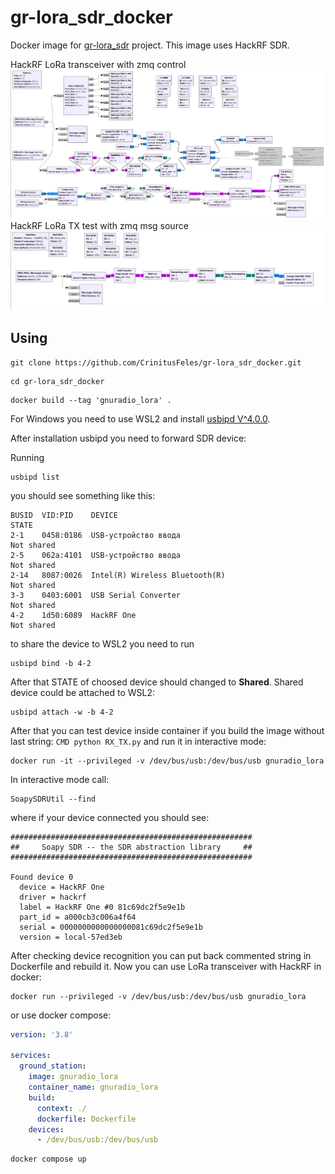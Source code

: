 # gr-lora_sdr_docker

Docker image for [gr-lora_sdr](https://github.com/tapparelj/gr-lora_sdr) project. This image uses HackRF SDR.

HackRF LoRa transceiver with zmq control
![flow graph](./assets/rx_tx_lora.png "RX/TX flow graph")
HackRF LoRa TX test with zmq msg source
![flow graph](./assets/tx_test.png "TX test flow graph")
## Using
```
git clone https://github.com/CrinitusFeles/gr-lora_sdr_docker.git
```
```
cd gr-lora_sdr_docker
```
```
docker build --tag 'gnuradio_lora' .
```

For Windows you need to use WSL2 and install [usbipd V^4.0.0](https://github.com/dorssel/usbipd-win/releases).

After installation usbipd you need to forward SDR device:

Running
```
usbipd list
```
you should see something like this:
```
BUSID  VID:PID    DEVICE                                                        STATE
2-1    0458:0186  USB-устройство ввода                                          Not shared
2-5    062a:4101  USB-устройство ввода                                          Not shared
2-14   8087:0026  Intel(R) Wireless Bluetooth(R)                                Not shared
3-3    0403:6001  USB Serial Converter                                          Not shared
4-2    1d50:6089  HackRF One                                                    Not shared
```
to share the device to WSL2 you need to run

```
usbipd bind -b 4-2
```

After that STATE of choosed device should changed to **Shared**.
Shared device could be attached to WSL2:

```
usbipd attach -w -b 4-2
```
After that you can test device inside container if you build the image without last string: `CMD python RX_TX.py` and run it in interactive mode:
```
docker run -it --privileged -v /dev/bus/usb:/dev/bus/usb gnuradio_lora
```

In interactive mode call:
```
SoapySDRUtil --find
```
where if your device connected you should see:
```
######################################################
##     Soapy SDR -- the SDR abstraction library     ##
######################################################

Found device 0
  device = HackRF One
  driver = hackrf
  label = HackRF One #0 81c69dc2f5e9e1b
  part_id = a000cb3c006a4f64
  serial = 0000000000000000081c69dc2f5e9e1b
  version = local-57ed3eb
```

After checking device recognition you can put back commented string in Dockerfile and rebuild it.
Now you can use LoRa transceiver with HackRF in docker:
```
docker run --privileged -v /dev/bus/usb:/dev/bus/usb gnuradio_lora
```

or use docker compose:

``` yaml
version: '3.8'

services:
  ground_station:
    image: gnuradio_lora
    container_name: gnuradio_lora
    build:
      context: ./
      dockerfile: Dockerfile
    devices:
      - /dev/bus/usb:/dev/bus/usb
```

```
docker compose up
```

